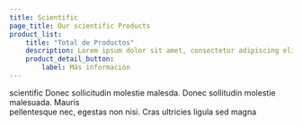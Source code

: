 ```yaml
---
title: Scientific
page_title: Our scientific Products
product_list: 
    title: "Total de Productos"
    description: Lorem ipsum dolor sit amet, consectetur adipiscing elit. Morbi egestas Werat viverra id et aliquet. vulputate egestas sollicitudin.
    product_detail_button:
        label: Más información
---
```

scientific Donec sollicitudin molestie malesda. Donec sollitudin molestie malesuada. Mauris <br />
pellentesque nec, egestas non nisi. Cras ultricies ligula sed magna